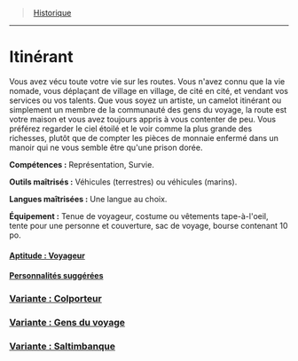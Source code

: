 ﻿---
!BackgroundItem
Abilities: Représentation, Survie.
MasteredTools: Véhicules (terrestres) ou véhicules (marins).
MasteredLanguages: Une langue au choix.
Equipment: Tenue de voyageur, costume ou vêtements tape-à-l'oeil, tente pour une personne et couverture, sac de voyage, bourse contenant 10 po.
Id: background_itinerant_hd.md#itinérant
RootId: background_itinerant_hd.md
ParentLink: backgrounds_hd.md
Name: Itinérant
ParentName: Historique
NameLevel: 1
Attributes: {}
---
>  [Historique](hd_backgrounds.md)

---


# Itinérant

Vous avez vécu toute votre vie sur les routes. Vous n'avez connu que la vie nomade, vous déplaçant de village en village, de cité en cité, et vendant vos services ou vos talents. Que vous soyez un artiste, un camelot itinérant ou simplement un membre de la communauté des gens du voyage, la route est votre maison et vous avez toujours appris à vous contenter de peu. Vous préférez regarder le ciel étoilé et le voir comme la plus grande des richesses, plutôt que de compter les pièces de monnaie enfermé dans un manoir qui ne vous semble être qu'une prison dorée.

**Compétences :** Représentation, Survie.

**Outils maîtrisés :** Véhicules (terrestres) ou véhicules (marins).

**Langues maîtrisées :** Une langue au choix.

**Équipement :** Tenue de voyageur, costume ou vêtements tape-à-l'oeil, tente pour une personne et couverture, sac de voyage, bourse contenant 10 po.



#### [Aptitude : Voyageur](hd_background_itinerant_aptitude_voyageur.md)



#### [Personnalités suggérées](hd_background_itinerant_personnalites_suggerees.md)



### [Variante : Colporteur](hd_background_itinerant_variante_colporteur.md)



### [Variante : Gens du voyage](hd_background_itinerant_variante_gens_du_voyage.md)



### [Variante : Saltimbanque](hd_background_itinerant_variante_saltimbanque.md)

